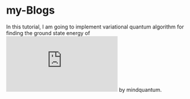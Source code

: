 # my-Blogs
In this tutorial, I am going to implement variational quantum algorithm for finding the ground state energy of ![eq1](https://latex.codecogs.com/gif.latex?H_2) by mindquantum.
